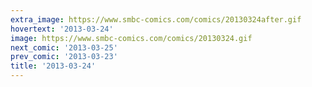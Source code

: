 ```yaml
---
extra_image: https://www.smbc-comics.com/comics/20130324after.gif
hovertext: '2013-03-24'
image: https://www.smbc-comics.com/comics/20130324.gif
next_comic: '2013-03-25'
prev_comic: '2013-03-23'
title: '2013-03-24'
---
```


